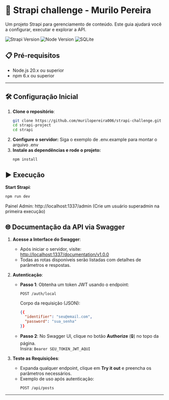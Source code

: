 # 🚀 Strapi challenge - Murilo Pereira

Um projeto Strapi para gerenciamento de conteúdo. Este guia ajudará você a configurar, executar e explorar a API.

![Strapi Version](https://img.shields.io/badge/strapi-5.10.3-blue)
![Node Version](https://img.shields.io/badge/node-%3E%3D20.0.0-brightgreen)
![SQLite](https://img.shields.io/badge/database-sqlite3-lightgrey)

## 📋 Pré-requisitos
- Node.js 20.x ou superior
- npm 6.x ou superior

---

## 🛠️ Configuração Inicial
1. **Clone o repositório**:
   ```bash
   git clone https://github.com/murilopereira006/strapi-challenge.git
   cd strapi-project
   cd strapi
   ```
2. **Configure o servidor:**
   Siga o exemplo de .env.example para montar o arquivo .env
2. **Instale as dependências e rode o projeto:**
   ```bash
   npm install
   ```

## ▶️ Execução
**Start Strapi**:
   ```bash
   npm run dev
   ```
Painel Admin: http://localhost:1337/admin
(Crie um usuário superadmin na primeira execução)

## 🌐 Documentação da API via Swagger


1. **Acesse a Interface do Swagger**:
   - Após iniciar o servidor, visite:  
     [http://localhost:1337/documentation/v1.0.0](http://localhost:1337/documentation/v1.0.0)
   - Todas as rotas disponíveis serão listadas com detalhes de parâmetros e respostas.

2. **Autenticação**:
   - **Passo 1**: Obtenha um token JWT usando o endpoint:  
     ```http
     POST /auth/local
     ```
     Corpo da requisição (JSON):
     ```json
     {{
       "identifier": "seu@email.com",
       "password": "sua_senha"
     }}
     ```
   - **Passo 2**: No Swagger UI, clique no botão **Authorize** (🔒) no topo da página.  
     Insira: `Bearer SEU_TOKEN_JWT_AQUI`

3. **Teste as Requisições**:
   - Expanda qualquer endpoint, clique em **Try it out** e preencha os parâmetros necessários.
   - Exemplo de uso após autenticação:  
     ```http
     POST /api/posts
     ```
---
